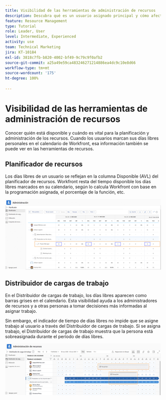 ```yaml
---
title: Visibilidad de las herramientas de administración de recursos
description: Descubra qué es un usuario asignado principal y cómo afecta a la administración de sus recursos.
feature: Resource Management
type: Tutorial
role: Leader, User
level: Intermediate, Experienced
activity: use
team: Technical Marketing
jira: KT-10184
exl-id: 3818c7fb-b820-4002-bf49-9c79c9f0afb2
source-git-commit: a25a49e59ca483246271214886ea4dc9c10e8d66
workflow-type: tm+mt
source-wordcount: '175'
ht-degree: 100%

---
```


# Visibilidad de las herramientas de administración de recursos

Conocer quién está disponible y cuándo es vital para la planificación y administración de los recursos. Cuando los usuarios marcan sus días libres personales en el calendario de Workfront, esa información también se puede ver en las herramientas de recursos.

## Planificador de recursos

Los días libres de un usuario se reflejan en la columna Disponible (AVL) del planificador de recursos. Workfront resta del tiempo disponible los días libres marcados en su calendario, según lo calcula Workfront con base en la programación asignada, el porcentaje de la función, etc.

![Días libres en la columna disponible](assets/vis_01.png)

## Distribuidor de cargas de trabajo

En el Distribuidor de cargas de trabajo, los días libres aparecen como barras grises en el calendario. Esta visibilidad ayuda a los administradores de recursos y a otras personas a tomar decisiones más informadas al asignar trabajo.

Sin embargo, el indicador de tiempo de días libres no impide que se asigne trabajo al usuario a través del Distribuidor de cargas de trabajo. Si se asigna trabajo, el Distribuidor de cargas de trabajo muestra que la persona está sobreasignada durante el período de días libres.

![Barra gris de días libres](assets/vis_02.png)
